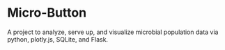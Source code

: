 # Micro-Button
A project to analyze, serve up, and visualize microbial population data via python, plotly.js, SQLite, and Flask.
